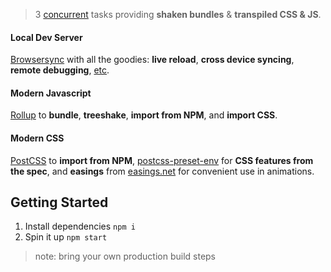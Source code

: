 > 3 [concurrent](https://www.npmjs.com/package/concurrently) tasks providing **shaken bundles** & **transpiled CSS & JS**. 

#### Local Dev Server
[Browsersync](https://www.browsersync.io) with all the goodies: **live reload**, **cross device syncing**, **remote debugging**, [etc](https://www.browsersync.io).

#### Modern Javascript
[Rollup](https://rollupjs.org) to **bundle**, **treeshake**, **import from NPM**, and **import CSS**. 

#### Modern CSS
[PostCSS](https://postcss.org) to **import from NPM**, [postcss-preset-env](https://preset-env.cssdb.org/) for **CSS features from the spec**, and **easings** from [easings.net](https://easings.net) for convenient use in animations. 

## Getting Started
1. Install dependencies `npm i`
2. Spin it up `npm start`

> note: bring your own production build steps
